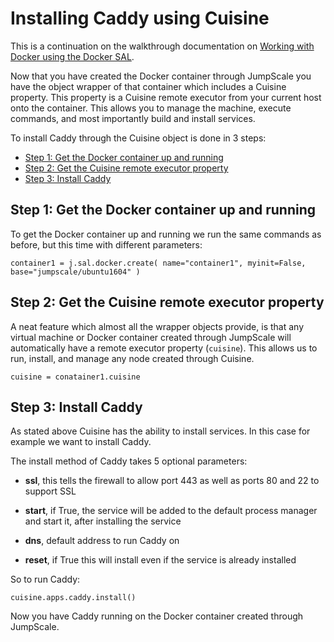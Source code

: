 # Installing Caddy using Cuisine

This is a continuation on the walkthrough documentation on [Working with Docker using the Docker SAL](../SAL/Docker.md).  

Now that you have created the Docker container through JumpScale you have the object wrapper of that container which includes a Cuisine property. This property is a Cuisine remote executor from your current host onto the container. This allows you to manage the machine, execute commands, and most importantly build and install services.  

To install Caddy through the Cuisine object is done in 3 steps:
* [Step 1: Get the Docker container up and running](#step-1)
* [Step 2: Get the Cuisine remote executor property](#step-2)
* [Step 3: Install Caddy](#step-3)


<a id="step-1"></a>
## Step 1: Get the Docker container up and running
To get the Docker container up and running we run the same commands as before, but this time with different parameters:

```
container1 = j.sal.docker.create( name="container1", myinit=False,  base="jumpscale/ubuntu1604" )
```


<a id="step-3"></a>
## Step 2: Get the Cuisine remote executor property
A neat feature which almost all the wrapper objects provide, is that any virtual machine or Docker container created through JumpScale will automatically have a remote executor property (`cuisine`). This allows us to run, install, and manage any node created through Cuisine.

```
cuisine = conatainer1.cuisine
```  


<a id="step-3"></a>
## Step 3: Install Caddy
As stated above Cuisine has the ability to install services. In this case for example we want to install Caddy.

The install method of Caddy takes 5 optional parameters:

 - **ssl**, this tells the firewall to allow port 443 as well as ports 80 and 22 to support SSL

 - **start**, if True, the service will be added to the default process manager and start it, after installing the service  

 - **dns**, default address to run Caddy on

 - **reset**, if True this will install even if the service is already installed

So to run Caddy:  

```
cuisine.apps.caddy.install()
```

Now you have Caddy running on the Docker container created through JumpScale.
